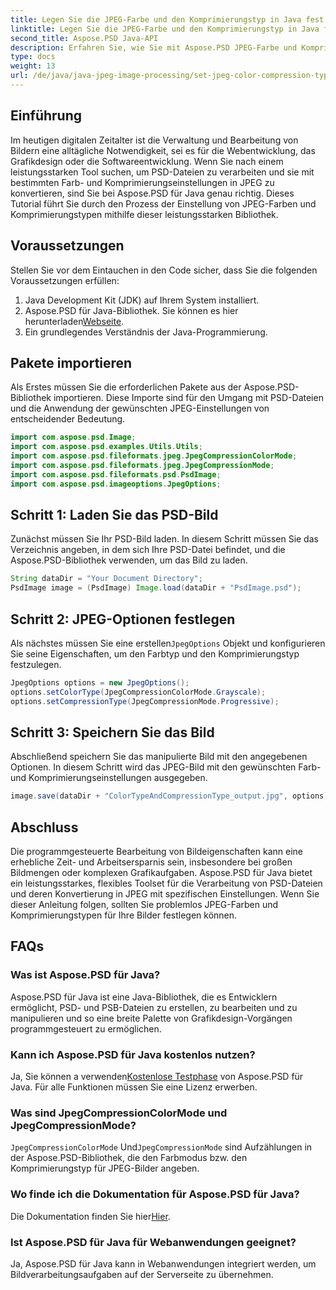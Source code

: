 ```yaml
---
title: Legen Sie die JPEG-Farbe und den Komprimierungstyp in Java fest
linktitle: Legen Sie die JPEG-Farbe und den Komprimierungstyp in Java fest
second_title: Aspose.PSD Java-API
description: Erfahren Sie, wie Sie mit Aspose.PSD JPEG-Farbe und Komprimierungstyp in Java festlegen. Diese Schritt-für-Schritt-Anleitung macht die Bildbearbeitung einfach und effizient.
type: docs
weight: 13
url: /de/java/java-jpeg-image-processing/set-jpeg-color-compression-type-java/
---
```

## Einführung
Im heutigen digitalen Zeitalter ist die Verwaltung und Bearbeitung von Bildern eine alltägliche Notwendigkeit, sei es für die Webentwicklung, das Grafikdesign oder die Softwareentwicklung. Wenn Sie nach einem leistungsstarken Tool suchen, um PSD-Dateien zu verarbeiten und sie mit bestimmten Farb- und Komprimierungseinstellungen in JPEG zu konvertieren, sind Sie bei Aspose.PSD für Java genau richtig. Dieses Tutorial führt Sie durch den Prozess der Einstellung von JPEG-Farben und Komprimierungstypen mithilfe dieser leistungsstarken Bibliothek.
## Voraussetzungen
Stellen Sie vor dem Eintauchen in den Code sicher, dass Sie die folgenden Voraussetzungen erfüllen:
1. Java Development Kit (JDK) auf Ihrem System installiert.
2.  Aspose.PSD für Java-Bibliothek. Sie können es hier herunterladen[Webseite](https://releases.aspose.com/psd/java/).
3. Ein grundlegendes Verständnis der Java-Programmierung.
## Pakete importieren
Als Erstes müssen Sie die erforderlichen Pakete aus der Aspose.PSD-Bibliothek importieren. Diese Importe sind für den Umgang mit PSD-Dateien und die Anwendung der gewünschten JPEG-Einstellungen von entscheidender Bedeutung.
```java
import com.aspose.psd.Image;
import com.aspose.psd.examples.Utils.Utils;
import com.aspose.psd.fileformats.jpeg.JpegCompressionColorMode;
import com.aspose.psd.fileformats.jpeg.JpegCompressionMode;
import com.aspose.psd.fileformats.psd.PsdImage;
import com.aspose.psd.imageoptions.JpegOptions;
```
## Schritt 1: Laden Sie das PSD-Bild
Zunächst müssen Sie Ihr PSD-Bild laden. In diesem Schritt müssen Sie das Verzeichnis angeben, in dem sich Ihre PSD-Datei befindet, und die Aspose.PSD-Bibliothek verwenden, um das Bild zu laden.
```java
String dataDir = "Your Document Directory";
PsdImage image = (PsdImage) Image.load(dataDir + "PsdImage.psd");
```
## Schritt 2: JPEG-Optionen festlegen
 Als nächstes müssen Sie eine erstellen`JpegOptions` Objekt und konfigurieren Sie seine Eigenschaften, um den Farbtyp und den Komprimierungstyp festzulegen. 
```java
JpegOptions options = new JpegOptions();
options.setColorType(JpegCompressionColorMode.Grayscale);
options.setCompressionType(JpegCompressionMode.Progressive);
```
## Schritt 3: Speichern Sie das Bild
Abschließend speichern Sie das manipulierte Bild mit den angegebenen Optionen. In diesem Schritt wird das JPEG-Bild mit den gewünschten Farb- und Komprimierungseinstellungen ausgegeben.
```java
image.save(dataDir + "ColorTypeAndCompressionType_output.jpg", options);
```
## Abschluss
Die programmgesteuerte Bearbeitung von Bildeigenschaften kann eine erhebliche Zeit- und Arbeitsersparnis sein, insbesondere bei großen Bildmengen oder komplexen Grafikaufgaben. Aspose.PSD für Java bietet ein leistungsstarkes, flexibles Toolset für die Verarbeitung von PSD-Dateien und deren Konvertierung in JPEG mit spezifischen Einstellungen. Wenn Sie dieser Anleitung folgen, sollten Sie problemlos JPEG-Farben und Komprimierungstypen für Ihre Bilder festlegen können.
## FAQs
### Was ist Aspose.PSD für Java?
Aspose.PSD für Java ist eine Java-Bibliothek, die es Entwicklern ermöglicht, PSD- und PSB-Dateien zu erstellen, zu bearbeiten und zu manipulieren und so eine breite Palette von Grafikdesign-Vorgängen programmgesteuert zu ermöglichen.
### Kann ich Aspose.PSD für Java kostenlos nutzen?
 Ja, Sie können a verwenden[Kostenlose Testphase](https://releases.aspose.com/) von Aspose.PSD für Java. Für alle Funktionen müssen Sie eine Lizenz erwerben.
### Was sind JpegCompressionColorMode und JpegCompressionMode?
`JpegCompressionColorMode` Und`JpegCompressionMode` sind Aufzählungen in der Aspose.PSD-Bibliothek, die den Farbmodus bzw. den Komprimierungstyp für JPEG-Bilder angeben.
### Wo finde ich die Dokumentation für Aspose.PSD für Java?
 Die Dokumentation finden Sie hier[Hier](https://reference.aspose.com/psd/java/).
### Ist Aspose.PSD für Java für Webanwendungen geeignet?
Ja, Aspose.PSD für Java kann in Webanwendungen integriert werden, um Bildverarbeitungsaufgaben auf der Serverseite zu übernehmen.